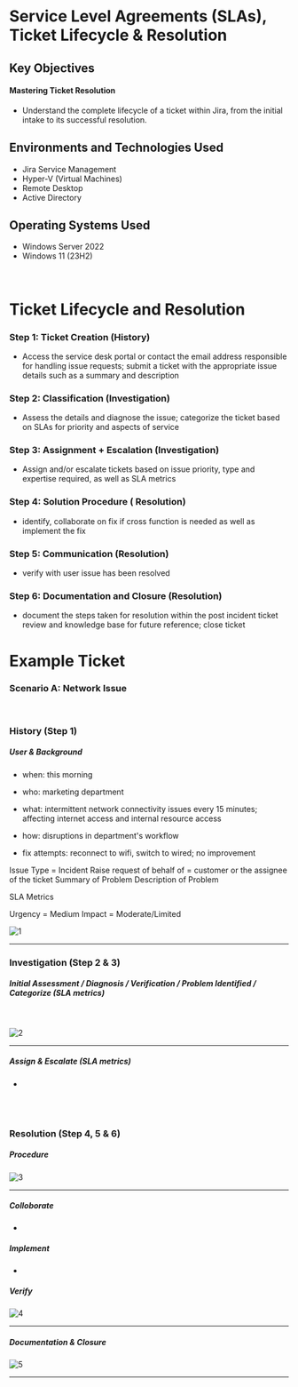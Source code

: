 <h1> Service Level Agreements (SLAs), Ticket Lifecycle & Resolution </h1>

<h2>Key Objectives</h2>

<h4>Mastering Ticket Resolution</h4>

- Understand the complete lifecycle of a ticket within Jira, from the initial intake to its successful resolution.



<h2>Environments and Technologies Used</h2>

- Jira Service Management
- Hyper-V (Virtual Machines)
- Remote Desktop
- Active Directory

<h2>Operating Systems Used </h2>

- Windows Server 2022
- Windows 11 (23H2)


<br>



<h1>Ticket Lifecycle and Resolution</h1>

<h3>Step 1: Ticket Creation (History)</h3>
<p> </p>

- Access the service desk portal or contact the email address responsible for handling issue requests; submit a ticket with the appropriate issue details such as a summary and description






<h3>Step 2: Classification (Investigation)</h3>
<p></p>

- Assess the details and diagnose the issue; categorize the ticket based on SLAs for priority and aspects of service





<h3>Step 3: Assignment + Escalation (Investigation)</h3>
<p></p>

- Assign and/or escalate tickets based on issue priority, type and expertise required, as well as SLA metrics





<h3>Step 4: Solution Procedure ( Resolution)</h3>
<p></p>

- identify, collaborate on fix if cross function is needed as well as implement the fix





<h3>Step 5: Communication (Resolution)</h3>
<p></p>

- verify with user issue has been resolved




<h3>Step 6: Documentation and Closure (Resolution)</h3>
<p></p>

- document the steps taken for resolution within the post incident ticket review and knowledge base for future reference; close ticket





<h1>Example Ticket</h1>

<h3>Scenario A: Network Issue</h3>

<br>

<h3>History (Step 1)</h3>

<h5><strong>User & Background</strong> </h5>

- when: this morning
- who: marketing department
- what: intermittent network connectivity issues every 15 minutes; affecting internet access and internal resource access
- how: disruptions in department's workflow

- fix attempts: reconnect to wifi, switch to wired; no improvement

Issue Type = Incident
Raise request of behalf of = customer or the assignee of the ticket
Summary of Problem
Description of Problem

SLA Metrics

Urgency = Medium
Impact = Moderate/Limited


![1](https://github.com/user-attachments/assets/ba7da99b-5e90-4a0d-8702-a4c5ec866c0e)


____

<h3>Investigation (Step 2 & 3)</h3>

<h5> Initial Assessment / Diagnosis / Verification / Problem Identified / Categorize (SLA metrics)</h5>

<br>

![2](https://github.com/user-attachments/assets/fa9ae44e-f999-4768-920a-376d06e9d376)


____



<h5> Assign & Escalate (SLA metrics)</h5>


- 

<br>
<br>

<h3>Resolution (Step 4, 5 & 6)</h3>



<h5>Procedure</h5>


![3](https://github.com/user-attachments/assets/9cde03bf-af68-4d95-a987-2f4537b13895)


____


<h5>Colloborate</h5>

- 

<h5>Implement</h5>

- 


<h5>Verify</h5>

![4](https://github.com/user-attachments/assets/a21b37c8-0c4a-43be-9f39-26cdb9cbd0e1)


___

<h5>Documentation & Closure</h5>


![5](https://github.com/user-attachments/assets/17ede0ef-b357-4ff9-88ab-156590cf671e)


____


